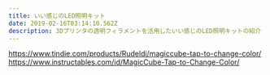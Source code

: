 ```yaml
---
title: いい感じのLED照明キット
date: 2019-02-16T03:14:10.562Z
description: 3Dプリンタの透明フィラメントを活用したいい感じのLED照明キットの紹介
---
```

https://www.tindie.com/products/Rudeldi/magiccube-tap-to-change-color/
https://www.instructables.com/id/MagicCube-Tap-to-Change-Color/

